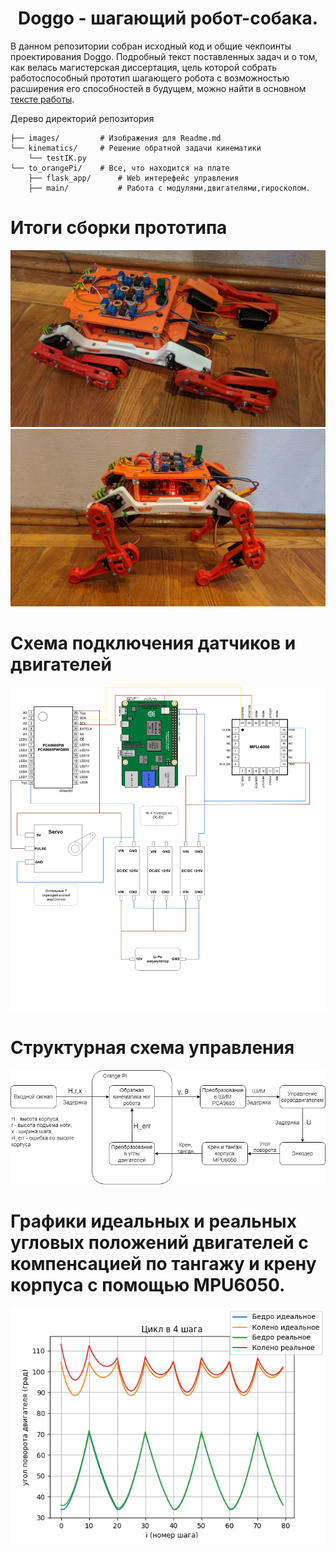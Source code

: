 <h1 align="center">Doggo - шагающий робот-собака.</h1>

В данном репозитории собран исходный код и общие чекпоинты проектирования  Doggo. Подробный текст поставленных задач и о том, как велась магистерская диссертация, цель которой собрать работоспособный прототип шагающего робота с возможностью расширения его способностей в будущем, можно найти в основном  [тексте работы](https://github.com/POMBNK/Diploma-2.0/blob/main/Text.pdf).

Дерево директорий репозитория
```
├── images/         # Изображения для Readme.md 
└── kinematics/     # Решение обратной задачи кинематики
    └── testIK.py 
└── to_orangePi/    # Все, что находится на плате    
    ├── flask_app/      # Web интерефейс управления
    ├── main/           # Работа с модулями,двигателями,гироскопом. 
```

# Итоги сборки прототипа
![jpg](./img/top.jpg)
![jpg](./img/side.jpg)

# Схема подключения датчиков и двигателей
![png](./img/net_scheme.png)

# Структурная схема управления
![png](./img/arch_new.png)

# Графики идеальных и реальных угловых положений двигателей с компенсацией по тангажу и крену корпуса с помощью MPU6050.
![png](./img/metrics_servo.png)


